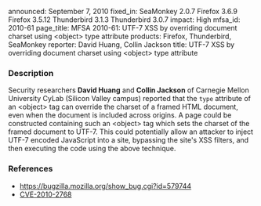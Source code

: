 announced: September 7, 2010
fixed_in: SeaMonkey 2.0.7
          Firefox 3.6.9
          Firefox 3.5.12
          Thunderbird 3.1.3
          Thunderbird 3.0.7
impact: High
mfsa_id: 2010-61
page_title: MFSA 2010-61: UTF-7 XSS by overriding document charset using &lt;object&gt; type attribute
products: Firefox, Thunderbird, SeaMonkey
reporter: David Huang, Collin Jackson
title: UTF-7 XSS by overriding document charset using &lt;object&gt; type attribute

<h3>Description</h3>

<p>Security researchers <strong>David Huang</strong>
and <strong>Collin Jackson</strong> of Carnegie Mellon University
CyLab (Silicon Valley campus) reported that the <code>type</code>
attribute of an &lt;object&gt; tag can override the charset of a
framed HTML document, even when the document is included across
origins.  A page could be constructed containing such an
&lt;object&gt; tag which sets the charset of the framed document to
UTF-7.  This could potentially allow an attacker to inject UTF-7
encoded JavaScript into a site, bypassing the site's XSS filters, and
then executing the code using the above technique.</p>

<h3>References</h3>

<ul>
  <li><a href="https://bugzilla.mozilla.org/show_bug.cgi?id=579744">https://bugzilla.mozilla.org/show_bug.cgi?id=579744</a></li>
  <li><a class="ex-ref" href="http://cve.mitre.org/cgi-bin/cvename.cgi?name=CVE-2010-2768">CVE-2010-2768</a></li>
</ul>




